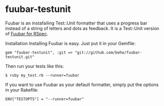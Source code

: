 fuubar-testunit
===============
Fuubar is an instafailing Test::Unit formatter that uses a progress bar instead of a string of letters and dots as feedback. It is a Test::Unit version of [Fuubar for RSpec](https://github.com/jeffkreeftmeijer/fuubar).

Installation
Installing Fuubar is easy. Just put it in your Gemfile:

    gem "fuubar-testunit", :git => "git://github.com/behe/fuubar-testunit.git"

Then run your tests like this:

    $ ruby my_test.rb --runner=fuubar

If you want to use Fuubar as your default formatter, simply put the options in your Rakefile:

    ENV["TESTOPTS"] = "--runner=fuubar"
